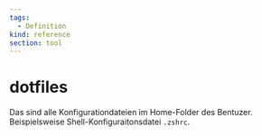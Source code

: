 ```yaml
---
tags:
  - Definition
kind: reference
section: tool
---
```

# dotfiles

Das sind alle Konfigurationdateien im Home-Folder des Bentuzer. Beispielsweise Shell-Konfiguraitonsdatei `.zshrc`.